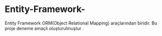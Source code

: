 # Entity-Framework-
 Entity Framework ORM(Object Relational Mapping) araçlarından biridir. Bu proje deneme amaçlı oluşturulmuştur .

